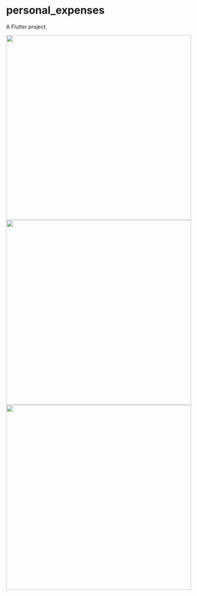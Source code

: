 # personal_expenses

A Flutter project.

<img src="https://i.imgur.com/7xPiQY9.png" height="500">
<img src="https://i.imgur.com/YePehEO.png" height="500">
<img src="https://i.imgur.com/LuI30uD.png" height="500">

